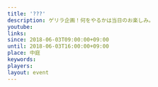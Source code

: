 ```yaml
---
title: '???'
description: ゲリラ企画！何をやるかは当日のお楽しみ。  
youtube: 
links:
since: 2018-06-03T09:00:00+09:00
until: 2018-06-03T16:00:00+09:00
place: 中庭
keywords: 
players: 
layout: event
---
```

